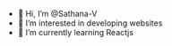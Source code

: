 - 👋 Hi, I’m @Sathana-V
- 👀 I’m interested in developing websites
- 🌱 I’m currently learning Reactjs


<!---
Sathana-V/Sathana-V is a ✨ special ✨ repository because its `README.md` (this file) appears on your GitHub profile.
You can click the Preview link to take a look at your changes.
--->
